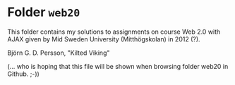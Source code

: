 # Folder `web20`

This folder contains my solutions to assignments on course Web 2.0 with AJAX given by Mid Sweden University (Mitthögskolan) in 2012 (?).


Björn G. D. Persson, "Kilted Viking"

(... who is hoping that this file will be shown when browsing folder web20 in Github. ;-))